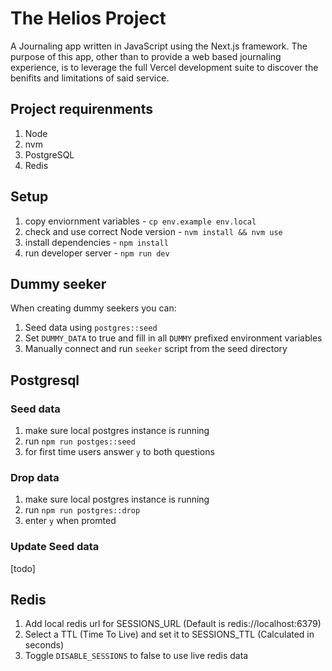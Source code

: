 # The Helios Project

A Journaling app written in JavaScript using the Next.js framework. The purpose of this app, other than to provide a web based journaling experience, is to leverage the full Vercel development suite to discover the benifits and limitations of said service.

## Project requirenments

1. Node
2. nvm
3. PostgreSQL
4. Redis

## Setup

1. copy enviornment variables - `cp env.example env.local`
2. check and use correct Node version - `nvm install && nvm use`
3. install dependencies - `npm install`
4. run developer server - `npm run dev`

## Dummy seeker

When creating dummy seekers you can:

1. Seed data using `postgres::seed`
2. Set `DUMMY_DATA` to true and fill in all `DUMMY` prefixed environment variables
3. Manually connect and run `seeker` script from the seed directory

## Postgresql

### Seed data

1. make sure local postgres instance is running
2. run `npm run postges::seed`
3. for first time users answer `y` to both questions

### Drop data

1. make sure local postgres instance is running
2. run `npm run postgres::drop`
3. enter `y` when promted

### Update Seed data

[todo]

## Redis

1. Add local redis url for SESSIONS_URL (Default is redis://localhost:6379)
2. Select a TTL (Time To Live) and set it to SESSIONS_TTL (Calculated in seconds)
3. Toggle `DISABLE_SESSIONS` to false to use live redis data
